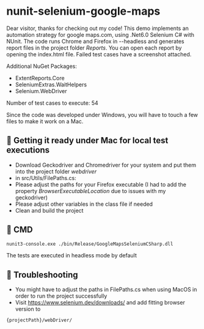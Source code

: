 # nunit-selenium-google-maps
Dear visitor,
thanks for checking out my code!
This demo implements an automation strategy for google maps.com, using .Net6.0 Selenium C# with NUnit.
The code runs Chrome and Firefox in --headless and generates report files in the project folder *Reports*. You can open each report by opening the index.html file.
Failed test cases have a screenshot attached.

Additional NuGet Packages:
- ExtentReports.Core
- SeleniumExtras.WaitHelpers
- Selenium.WebDriver

Number of test cases to execute: 54

Since the code was developed under Windows, you will have to touch a few files to make it work on a Mac.

## 💜 Getting it ready under Mac for local test executions
- Download Geckodriver and Chromedriver for your system and put them into the project folder *webdriver* 
- in src/Utils/FilePaths.cs:</br>
- Please adjust the paths for your Firefox executable (I had to add the property *BrowserExecutableLocation* due to issues with my geckodriver)
- Please adjust other variables in the class file if needed
- Clean and build the project

## 🦾 CMD
```bash
nunit3-console.exe ./bin/Release/GoogleMapsSeleniumCSharp.dll 
```
The tests are executed in headless mode by default
## 🚀 Troubleshooting
- You might have to adjust the paths in FilePaths.cs when using MacOS in order to run the project successfully
- Visit https://www.selenium.dev/downloads/ and add fitting browser version to 
```bash
{projectPath}/webDriver/
```
